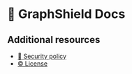 # 📕 GraphShield Docs

## Additional resources
- [🔐 Security policy](SECURITY.md)
- [©️ License](LICENSE)
